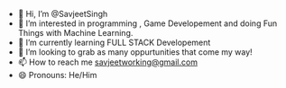 - 👋 Hi, I’m @SavjeetSingh
- 👀 I’m interested in programming , Game Developement and doing Fun Things with Machine Learning.
- 🌱 I’m currently learning FULL STACK Developement
- 💞️ I’m looking to grab as many oppurtunities that come my way!
- 📫 How to reach me savjeetworking@gmail.com
- 😄 Pronouns: He/Him
  

<!---
SavjeetSingh/SavjeetSingh is a ✨ special ✨ repository because its `README.md` (this file) appears on your GitHub profile.
You can click the Preview link to take a look at your changes.
--->
